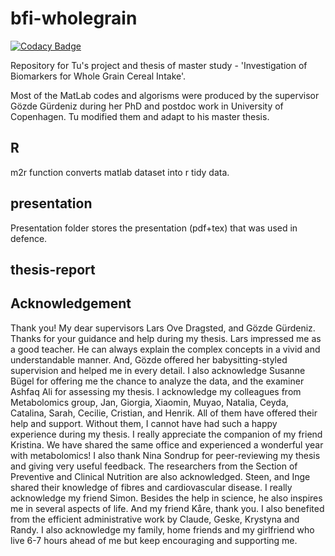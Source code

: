 # bfi-wholegrain

[![Codacy Badge](https://api.codacy.com/project/badge/Grade/82648908720d40129a4330fcaee1d795)](https://app.codacy.com/app/tu/bfi-wholegrain?utm_source=github.com&utm_medium=referral&utm_content=tuhulab/bfi-wholegrain&utm_campaign=Badge_Grade_Settings)

Repository for Tu's project and thesis of master study - 'Investigation of Biomarkers for Whole Grain Cereal Intake'.

Most of the MatLab codes and algorisms were produced by the supervisor Gözde Gürdeniz during her PhD and postdoc work in University of Copenhagen. Tu modified them and adapt to his master thesis.

## R
m2r function converts matlab dataset into r tidy data.

## presentation
Presentation folder stores the presentation (pdf+tex) that was used in defence.

## thesis-report

## Acknowledgement
Thank you! My dear supervisors Lars Ove Dragsted, and Gözde Gürdeniz. Thanks for your guidance and help during my thesis. Lars impressed me as a good teacher. He can always explain the complex concepts in a vivid and understandable manner. And, Gözde offered her babysitting-styled supervision and helped me in every detail. I also acknowledge Susanne Bügel for offering me the chance to analyze the data, and the examiner Ashfaq Ali for assessing my thesis.
I acknowledge my colleagues from Metabolomics group, Jan, Giorgia, Xiaomin, Muyao, Natalia, Ceyda, Catalina, Sarah, Cecilie, Cristian, and Henrik. All of them have offered their help and support. Without them, I cannot have had such a happy experience during my thesis.  I really appreciate the companion of my friend Kristina. We have shared the same office and experienced a wonderful year with metabolomics! I also thank Nina Sondrup for peer-reviewing my thesis and giving very useful feedback.
The researchers from the Section of Preventive and Clinical Nutrition are also acknowledged. Steen, and Inge shared their knowledge of fibres and cardiovascular disease. I really acknowledge my friend Simon. Besides the help in science, he also inspires me in several aspects of life. And my friend Kåre, thank you. I also benefited from the efficient administrative work by Claude, Geske, Krystyna and Randy. 
I also acknowledge my family, home friends and my girlfriend who live 6-7 hours ahead of me but keep encouraging and supporting me.
